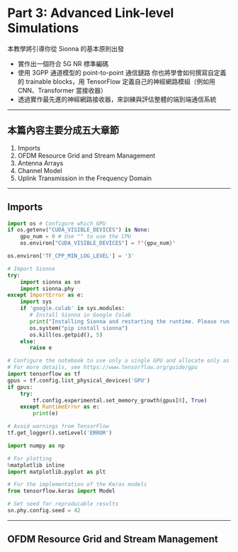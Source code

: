 # Part 3: Advanced Link-level Simulations
本教學將引導你從 Sionna 的基本原則出發  
* 實作出一個符合 5G NR 標準編碼
* 使用 3GPP 通道模型的 point-to-point 通信鏈路
你也將學會如何撰寫自定義的 trainable blocks，用 TensorFlow 定義自己的神經網路模組（例如用 CNN、Transformer 當接收器）   
* 透過實作最先進的神經網路接收器，來訓練與評估整體的端到端通信系統

***

## 本篇內容主要分成五大章節
1. Imports
2. OFDM Resource Grid and Stream Management
3. Antenna Arrays
4. Channel Model
5. Uplink Transmission in the Frequency Domain

***

## Imports
```python
import os # Configure which GPU
if os.getenv("CUDA_VISIBLE_DEVICES") is None:
    gpu_num = 0 # Use "" to use the CPU
    os.environ["CUDA_VISIBLE_DEVICES"] = f"{gpu_num}"

os.environ['TF_CPP_MIN_LOG_LEVEL'] = '3'

# Import Sionna
try:
    import sionna as sn
    import sionna.phy
except ImportError as e:
    import sys
    if 'google.colab' in sys.modules:
       # Install Sionna in Google Colab
       print("Installing Sionna and restarting the runtime. Please run the cell again.")
       os.system("pip install sionna")
       os.kill(os.getpid(), 5)
    else:
       raise e

# Configure the notebook to use only a single GPU and allocate only as much memory as needed
# For more details, see https://www.tensorflow.org/guide/gpu
import tensorflow as tf
gpus = tf.config.list_physical_devices('GPU')
if gpus:
    try:
        tf.config.experimental.set_memory_growth(gpus[0], True)
    except RuntimeError as e:
        print(e)

# Avoid warnings from TensorFlow
tf.get_logger().setLevel('ERROR')

import numpy as np

# For plotting
%matplotlib inline
import matplotlib.pyplot as plt

# For the implementation of the Keras models
from tensorflow.keras import Model

# Set seed for reproducable results
sn.phy.config.seed = 42
```

***

## OFDM Resource Grid and Stream Management




